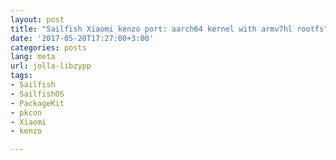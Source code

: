 ```yaml
---
layout: post
title: "Sailfish Xiaomi kenzo port: aarch64 kernel with armv7hl rootfs"
date: '2017-05-20T17:27:00+3:00'
categories: posts
lang: meta
url: jolla-libzypp
tags:
- Sailfish
- SailfishOS
- PackageKit
- pkcon
- Xiaomi
- kenzo

---
```

